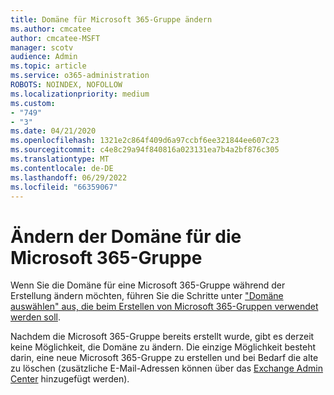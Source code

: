 ```yaml
---
title: Domäne für Microsoft 365-Gruppe ändern
ms.author: cmcatee
author: cmcatee-MSFT
manager: scotv
audience: Admin
ms.topic: article
ms.service: o365-administration
ROBOTS: NOINDEX, NOFOLLOW
ms.localizationpriority: medium
ms.custom:
- "749"
- "3"
ms.date: 04/21/2020
ms.openlocfilehash: 1321e2c864f409d6a97ccbf6ee321844ee607c23
ms.sourcegitcommit: c4e8c29a94f840816a023131ea7b4a2bf876c305
ms.translationtype: MT
ms.contentlocale: de-DE
ms.lasthandoff: 06/29/2022
ms.locfileid: "66359067"
---
```

# <a name="change-the-domain-for-microsoft-365-group"></a>Ändern der Domäne für die Microsoft 365-Gruppe

Wenn Sie die Domäne für eine Microsoft 365-Gruppe während der Erstellung ändern möchten, führen Sie die Schritte unter ["Domäne auswählen" aus, die beim Erstellen von Microsoft 365-Gruppen verwendet werden soll](https://docs.microsoft.com/microsoft-365/admin/create-groups/choose-domain-to-create-groups).
  
Nachdem die Microsoft 365-Gruppe bereits erstellt wurde, gibt es derzeit keine Möglichkeit, die Domäne zu ändern. Die einzige Möglichkeit besteht darin, eine neue Microsoft 365-Gruppe zu erstellen und bei Bedarf die alte zu löschen (zusätzliche E-Mail-Adressen können über das [Exchange Admin Center](https://outlook.office365.com/ecp.aspx) hinzugefügt werden).